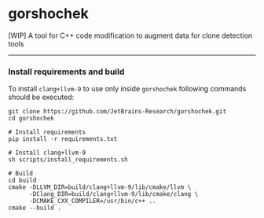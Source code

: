# gorshochek
[WIP] A tool for C++ code modification to augment data for clone detection tools

-------------
### Install requirements and build
To install `clang+llvm-9` to use only inside `gorshochek` following commands should be executed: 
```
git clone https://github.com/JetBrains-Research/gorshochek.git
cd gorshochek

# Install requirements
pip install -r requirements.txt

# Install clang+llvm-9
sh scripts/install_requirements.sh

# Build
cd build
cmake -DLLVM_DIR=build/clang+llvm-9/lib/cmake/llvm \
      -DClang_DIR=build/clang+llvm-9/lib/cmake/clang \
      -DCMAKE_CXX_COMPILER=/usr/bin/c++ ..
cmake --build .
```